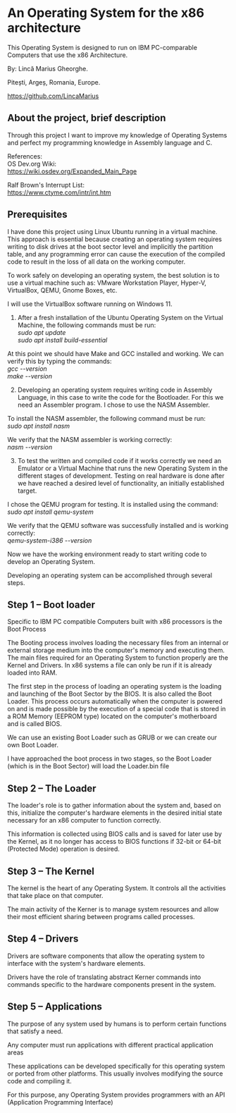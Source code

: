 # An Operating System for the x86 architecture
This Operating System is designed to run on IBM PC-comparable Computers that use the x86 Architecture.

By: Lincă Marius Gheorghe.

Pitești, Argeș, Romania, Europe.

https://github.com/LincaMarius

## About the project, brief description
Through this project I want to improve my knowledge of Operating Systems and perfect my programming knowledge in Assembly language and C.

References: \
OS Dev.org Wiki: \
https://wiki.osdev.org/Expanded_Main_Page

Ralf Brown's Interrupt List: \
https://www.ctyme.com/intr/int.htm

## Prerequisites
I have done this project using Linux Ubuntu running in a virtual machine. This approach is essential because creating an operating system requires writing to disk drives at the boot sector level and implicitly the partition table, and any programming error can cause the execution of the compiled code to result in the loss of all data on the working computer.

To work safely on developing an operating system, the best solution is to use a virtual machine such as: VMware Workstation Player, Hyper-V, VirtualBox, QEMU, Gnome Boxes, etc.

I will use the VirtualBox software running on Windows 11.

1. After a fresh installation of the Ubuntu Operating System on the Virtual Machine, the following commands must be run: \
*sudo apt update* \
*sudo apt install build-essential*

At this point we should have Make and GCC installed and working. We can verify this by typing the commands: \
*gcc --version* \
*make --version*

2. Developing an operating system requires writing code in Assembly Language, in this case to write the code for the Bootloader. For this we need an Assembler program. I chose to use the NASM Assembler.

To install the NASM assembler, the following command must be run: \
*sudo apt install nasm*

We verify that the NASM assembler is working correctly: \
*nasm --version*

3. To test the written and compiled code if it works correctly we need an Emulator or a Virtual Machine that runs the new Operating System in the different stages of development. Testing on real hardware is done after we have reached a desired level of functionality, an initially established target.

I chose the QEMU program for testing. It is installed using the command: \
*sudo apt install qemu-system*

We verify that the QEMU software was successfully installed and is working correctly: \
*qemu-system-i386 --version*

Now we have the working environment ready to start writing code to develop an Operating System.

Developing an operating system can be accomplished through several steps.

## Step 1 – Boot loader
Specific to IBM PC compatible Computers built with x86 processors is the Boot Process

The Booting process involves loading the necessary files from an internal or external storage medium into the computer's memory and executing them. The main files required for an Operating System to function properly are the Kernel and Drivers. In x86 systems a file can only be run if it is already loaded into RAM.

The first step in the process of loading an operating system is the loading and launching of the Boot Sector by the BIOS. It is also called the Boot Loader. This process occurs automatically when the computer is powered on and is made possible by the execution of a special code that is stored in a ROM Memory (EEPROM type) located on the computer's motherboard and is called BIOS.

We can use an existing Boot Loader such as GRUB or we can create our own Boot Loader.

I have approached the boot process in two stages, so the Boot Loader (which is in the Boot Sector) will load the Loader.bin file

## Step 2 – The Loader
The loader's role is to gather information about the system and, based on this, initialize the computer's hardware elements in the desired initial state necessary for an x86 computer to function correctly.

This information is collected using BIOS calls and is saved for later use by the Kernel, as it no longer has access to BIOS functions if 32-bit or 64-bit (Protected Mode) operation is desired.

## Step 3 – The Kernel
The kernel is the heart of any Operating System. It controls all the activities that take place on that computer.

The main activity of the Kerner is to manage system resources and allow their most efficient sharing between programs called processes.

## Step 4 – Drivers
Drivers are software components that allow the operating system to interface with the system's hardware elements.

Drivers have the role of translating abstract Kerner commands into commands specific to the hardware components present in the system.

## Step 5 – Applications
The purpose of any system used by humans is to perform certain functions that satisfy a need.

Any computer must run applications with different practical application areas

These applications can be developed specifically for this operating system or ported from other platforms. This usually involves modifying the source code and compiling it.

For this purpose, any Operating System provides programmers with an API (Application Programming Interface)

